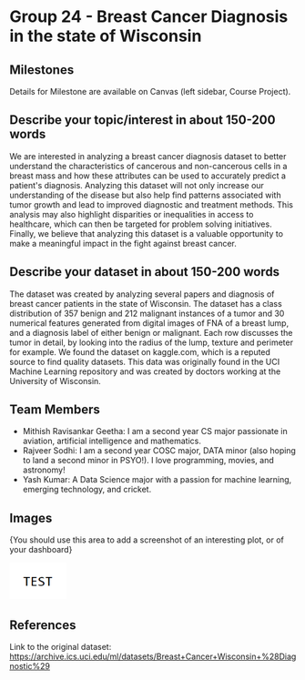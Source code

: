 # Group 24 - Breast Cancer Diagnosis in the state of Wisconsin

## Milestones

Details for Milestone are available on Canvas (left sidebar, Course Project).

## Describe your topic/interest in about 150-200 words

We are interested in analyzing a breast cancer diagnosis dataset to better understand the characteristics of cancerous and non-cancerous cells in a breast mass and how these attributes can be used to accurately predict a patient's diagnosis. Analyzing this dataset will not only increase our understanding of the disease but also help find patterns associated with tumor growth and lead to improved diagnostic and treatment methods. This analysis may also highlight disparities or inequalities in access to healthcare, which can then be targeted for problem solving initiatives. Finally, we believe that analyzing this dataset is a valuable opportunity to make a meaningful impact in the fight against breast cancer.

## Describe your dataset in about 150-200 words

The dataset was created by analyzing several papers and diagnosis of breast cancer patients in the state of Wisconsin. The dataset has a class distribution of 357 benign and 212 malignant instances of a tumor and 30 numerical features generated from digital images of FNA of a breast lump, and a diagnosis label of either benign or malignant.  Each row discusses the tumor in detail, by looking into the radius of the lump, texture and perimeter for example. We found the dataset on kaggle.com, which is a reputed source to find quality datasets. This data was originally found in the UCI Machine Learning repository and was created by doctors working at the University of Wisconsin.

## Team Members

- Mithish Ravisankar Geetha: I am a second year CS major passionate in aviation, artificial intelligence and mathematics.
- Rajveer Sodhi: I am a second year COSC major, DATA minor (also hoping to land a second minor in PSYO!). I love programming, movies, and astronomy!
- Yash Kumar: A Data Science major with a passion for machine learning, emerging technology, and cricket.

## Images

{You should use this area to add a screenshot of an interesting plot, or of your dashboard}

<img src ="images/test.png" width="100px">

## References

Link to the original dataset: https://archive.ics.uci.edu/ml/datasets/Breast+Cancer+Wisconsin+%28Diagnostic%29



